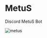 # MetuS
Discord MetuS Bot

![metus](https://github.com/Metukan/MetuS/assets/119117608/17477f4a-a572-43de-b617-5017de48ec4a)
